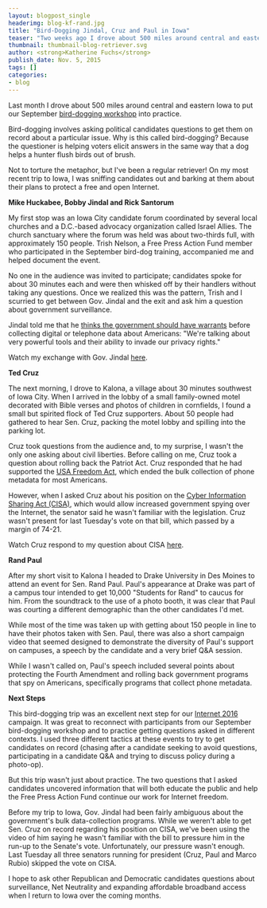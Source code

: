 ```yaml
---
layout: blogpost_single
headerimg: blog-kf-rand.jpg
title: "Bird-Dogging Jindal, Cruz and Paul in Iowa"
teaser: "Two weeks ago I drove about 500 miles around central and eastern Iowa to put our September bird-dogging workshop into practice."
thumbnail: thumbnail-blog-retriever.svg
author: <strong>Katherine Fuchs</strong>
publish_date: Nov. 5, 2015
tags: []
categories:
- blog
---
```

Last month I drove about 500 miles around central and eastern Iowa to put our September [bird-dogging workshop](https://internet2016.net/blog/iowa-workshop/) into practice.

Bird-dogging involves asking political candidates questions to get them on record about a particular issue. Why is this called bird-dogging? Because the questioner is helping voters elicit answers in the same way that a dog helps a hunter flush birds out of brush.

Not to torture the metaphor, but I've been a regular retriever! On my most recent trip to Iowa, I was sniffing candidates out and barking at them about their plans to protect a free and open Internet.

**Mike Huckabee, Bobby Jindal and Rick Santorum**

My first stop was an Iowa City candidate forum coordinated by several local churches and a D.C.-based advocacy organization called Israel Allies. The church sanctuary where the forum was held was about two-thirds full, with approximately 150 people. Trish Nelson, a Free Press Action Fund member who participated in the September bird-dog training, accompanied me and helped document the event. 

No one in the audience was invited to participate; candidates spoke for about 30 minutes each and were then whisked off by their handlers without taking any questions. Once we realized this was the pattern, Trish and I scurried to get between Gov. Jindal and the exit and ask him a question about government surveillance.

Jindal told me that he [thinks the government should have warrants](https://www.youtube.com/watch?v=bSPWOaCLw3c) before collecting digital or telephone data about Americans: "We're talking about very powerful tools and their ability to invade our privacy rights."

Watch my exchange with Gov. Jindal [here](https://www.youtube.com/watch?v=bSPWOaCLw3c).

**Ted Cruz**

The next morning, I drove to Kalona, a village about 30 minutes southwest of Iowa City. When I arrived in the lobby of a small family-owned motel decorated with Bible verses and photos of children in cornfields, I found a small but spirited flock of Ted Cruz supporters. About 50 people had gathered to hear Sen. Cruz, packing the motel lobby and spilling into the parking lot.

Cruz took questions from the audience and, to my surprise, I wasn't the only one asking about civil liberties. Before calling on me, Cruz took a question about rolling back the Patriot Act. Cruz responded that he had supported the [USA Freedom Act](http://www.freepress.net/blog/2015/06/03/usa-freedom-act-passed-now-what), which ended the bulk collection of phone metadata for most Americans.

However, when I asked Cruz about his position on the [Cyber Information Sharing Act (CISA)](http://www.freepress.net/blog/2015/07/28/cyber-bill-gives-companies-perfect-cover-gut-your-privacy), which would allow increased government spying over the Internet, the senator said he wasn't familiar with the legislation. Cruz wasn't present for last Tuesday's vote on that bill, which passed by a margin of 74-21.

Watch Cruz respond to my question about CISA [here](https://www.facebook.com/internet2016/videos/1505163873142638/).

**Rand Paul**

After my short visit to Kalona I headed to Drake University in Des Moines to attend an event for Sen. Rand Paul. Paul's appearance at Drake was part of a campus tour intended to get 10,000 "Students for Rand" to caucus for him. From the soundtrack to the use of a photo booth, it was clear that Paul was courting a different demographic than the other candidates I'd met.

While most of the time was taken up with getting about 150 people in line to have their photos taken with Sen. Paul, there was also a short campaign video that seemed designed to demonstrate the diversity of Paul's support on campuses, a speech by the candidate and a very brief Q&A session.

While I wasn't called on, Paul's speech included several points about protecting the Fourth Amendment and rolling back government programs that spy on Americans, specifically programs that collect phone metadata.

**Next Steps**

This bird-dogging trip was an excellent next step for our [Internet 2016](https://internet2016.net/) campaign. It was great to reconnect with participants from our September bird-dogging workshop and to practice getting questions asked in different contexts. I used three different tactics at these events to try to get candidates on record (chasing after a candidate seeking to avoid questions, participating in a candidate Q&A and trying to discuss policy during a photo-op).

But this trip wasn't just about practice. The two questions that I asked candidates uncovered information that will both educate the public and help the Free Press Action Fund continue our work for Internet freedom.

Before my trip to Iowa, Gov. Jindal had been fairly ambiguous about the government's bulk data-collection programs. While we weren't able to get Sen. Cruz on record regarding his position on CISA, we've been using the video of him saying he wasn't familiar with the bill to pressure him in the run-up to the Senate's vote. Unfortunately, our pressure wasn't enough. Last Tuesday all three senators running for president (Cruz, Paul and Marco Rubio) skipped the vote on CISA.

I hope to ask other Republican and Democratic candidates questions about surveillance, Net Neutrality and expanding affordable broadband access when I return to Iowa over the coming months.


